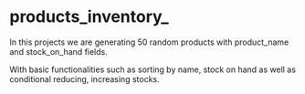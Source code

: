 # products_inventory_

In  this projects we are generating 50 random products with product_name and stock_on_hand fields.

With basic functionalities such as sorting by name, stock on hand as well as conditional reducing, increasing stocks.
